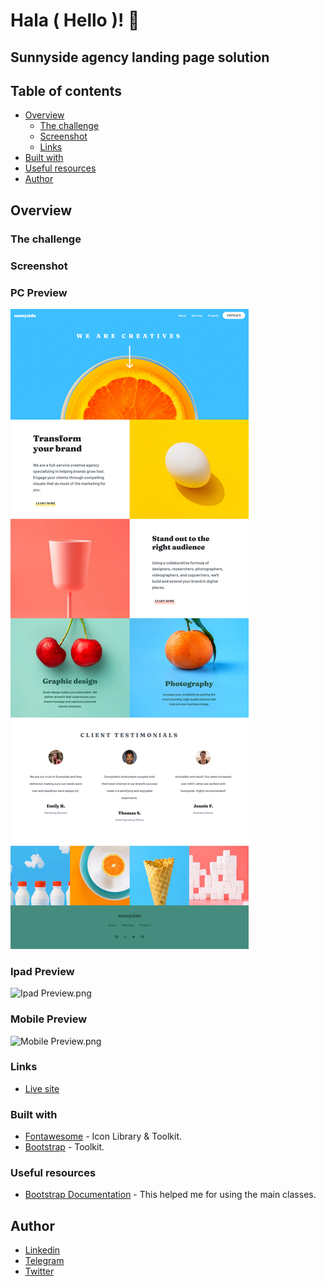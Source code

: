 # Hala ( Hello )! 👋

## Sunnyside agency landing page solution

## Table of contents

- [Overview](#overview)
  - [The challenge](#the-challenge)
  - [Screenshot](#screenshot)
  - [Links](#links)
- [Built with](#built-with)
- [Useful resources](#useful-resources)
- [Author](#author)

## Overview

### The challenge

### Screenshot

### PC Preview

![PC Preview.png](images/pc%20preview.png)

### Ipad Preview

![Ipad Preview.png](images%5Cipad%20preview.png)

### Mobile Preview

![Mobile Preview.png](images%5Cmobile%20preview.png)

### Links

- [Live site](https://your-live-site-url.com)

### Built with

- [Fontawesome](https://fontawesome.com/) - Icon Library & Toolkit.
- [Bootstrap](https://getbootstrap.com/) - Toolkit.

### Useful resources

- [Bootstrap Documentation](https://getbootstrap.com/docs/5.1/getting-started/introduction/) - This helped me for using the main classes.

## Author

- [Linkedin](https://www.linkedin.com/in/joe-hsn/)
- [Telegram](https://t.me/Joe_Hsn)
- [Twitter](https://www.twitter.com/Jo_Hsn)
